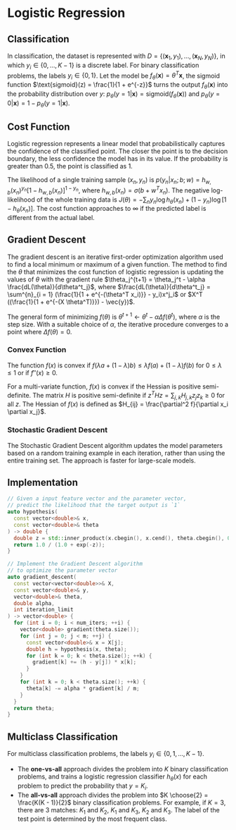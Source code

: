 # Logistic Regression

## Classification

In classification, the dataset is represented with $D = \{(\mathbf{x}_1, y_1), \dots, (\mathbf{x}_N, y_N)\}$, in which $y_i \in \{ 0, \dots, K - 1 \}$ is a discrete label. For binary classification problems, the labels $y_i \in \{0, 1\}$. Let the model be $f_\theta(\mathbf{x}) = \theta^{T} \mathbf{x}$, the sigmoid function $\text{sigmoid}(z) = \frac{1}{1 + e^{-z}}$ turns the output $f_\theta (\mathbf{x})$ into the probability distribution over $y$: $p_\theta (y = 1 | \mathbf{x}) = \text{sigmoid}(f_\theta (\mathbf{x}))$ and $p_\theta(y = 0|\mathbf{x}) = 1 - p_\theta(y = 1|\mathbf{x})$.

## Cost Function

Logistic regression represents a linear model that probabilistically captures the confidence of the classified point. The closer the point is to the decision boundary, the less confidence the model has in its value. If the probability is greater than 0.5, the point is classified as 1.

The likelihood of a single training sample $(x_n, y_n)$ is $p(y_n|x_n; b; w) = h_{w, b}(x_n)^{y_n}[1 - h_{w, b}(x_n)]^{1 - y_n}$, where $h_{w, b}(x_n) = \sigma(b + w^T x_n)$. The negative log-likelihood of the whole training data is $J(\theta) = -\sum_{n} {y_n \log h_{\theta} (x_n) + (1 - y_n) \log [1 - h_{\theta}(x_n)]}$. The cost function approaches to $\infty$ if the predicted label is different from the actual label.

## Gradient Descent

The gradient descent is an iterative first-order optimization algorithm used to find a local minimum or maximum of a given function. The method to find the $\theta$ that minimizes the cost function of logistic regression is updating the values of $\theta$ with the gradient rule $\theta_j^{t+1} = \theta_j^t - \alpha \frac{dL(\theta)}{d\theta^t_j}$, where $\frac{dL(\theta)}{d\theta^t_j} = \sum^{n}_{i = 1} (\frac{1}{1 + e^{-(\theta^T x_i)}} - y_i)x^j_i$ or $X^T ((\frac{1}{1 + e^{-(X \theta^T)}}) - \vec{y})$.

The general form of minimizing $f(\theta)$ is $\theta^{t + 1} \leftarrow \theta^t - \alpha \Delta f(\theta^t)$, where $\alpha$ is the step size. With a suitable choice of $\alpha$, the iterative procedure converges to a point where $\Delta f(\theta) = 0$.

### Convex Function

The function $f(x)$ is convex if $f(\lambda a + (1 - \lambda) b) \le \lambda f(a) + (1 - \lambda) f(b)$ for $0 \le \lambda \le 1$ or if $f''(x) \ge 0$.

For a multi-variate function, $f(x)$ is convex if the Hessian is positive semi-definite. The matrix $H$ is positive semi-definite if $z^T H z = \sum_{j, k} H_{j, k} z_j z_k \ge 0$ for all $z$. The Hessian of $f(x)$ is defined as $H_{ij} = \frac{\partial^2 f}{\partial x_i \partial x_j}$.

### Stochastic Gradient Descent

The Stochastic Gradient Descent algorithm updates the model parameters based on a random training example in each iteration, rather than using the entire training set. The approach is faster for large-scale models.

## Implementation

```cpp
// Given a input feature vector and the parameter vector,
// predict the likelihood that the target output is `1`
auto hypothesis(
  const vector<double>& x,
  const vector<double>& theta
) -> double {
  double z = std::inner_product(x.cbegin(), x.cend(), theta.cbegin(), 0.0);
  return 1.0 / (1.0 + exp(-z));
}

// Implement the Gradient Descent algorithm
// to optimize the parameter vector
auto gradient_descent(
  const vector<vector<double>>& X,
  const vector<double>& y,
  vector<double>& theta,
  double alpha,
  int iteration_limit
) -> vector<double> {
  for (int i = 0; i < num_iters; ++i) {
    vector<double> gradient(theta.size());
    for (int j = 0; j < m; ++j) {
      const vector<double>& x = X[j];
      double h = hypothesis(x, theta);
      for (int k = 0; k < theta.size(); ++k) {
        gradient[k] += (h - y[j]) * x[k];
      }
    }
    for (int k = 0; k < theta.size(); ++k) {
      theta[k] -= alpha * gradient[k] / m;
    }
  }
  return theta;
}
```

## Multiclass Classification

For multiclass classification problems, the labels $y_i \in \{0, 1, \dots, K - 1 \}$.

- The **one-vs-all** approach divides the problem into $K$ binary classification problems, and trains a logistic regression classifier $h_\theta(x)$ for each problem to predict the probability that $y = K_i$.
- The **all-vs-all** approach divides the problem into $K \choose{2} = \frac{K(K - 1)}{2}$ binary classification problems. For example, if $K = 3$, there are 3 matches: $K_1$ and $K_2$, $K_1$ and $K_3$, $K_2$ and $K_3$. The label of the test point is determined by the most frequent class.
